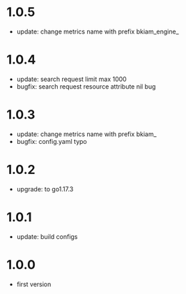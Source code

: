 # 1.0.5

- update: change metrics name with prefix bkiam_engine_

# 1.0.4

- update: search request limit max 1000
- bugfix: search request resource attribute nil bug

# 1.0.3

- update: change metrics name with prefix bkiam_
- bugfix: config.yaml typo

# 1.0.2

- upgrade: to go1.17.3

# 1.0.1

- update: build configs

# 1.0.0

- first version
